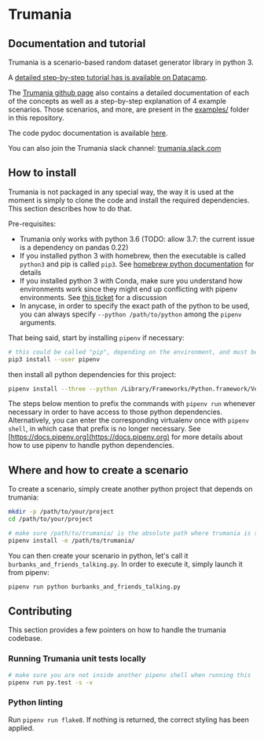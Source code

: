 # Trumania

## Documentation and tutorial

Trumania is a scenario-based random dataset generator library in python 3. 

A [detailed step-by-step tutorial has is available on Datacamp](https://www.datacamp.com/community/tutorials/generate-data-trumania). 

The [Trumania github page](http://realimpactanalytics.github.io/trumania/) also contains 
a detailed documentation of each of the concepts as well as a step-by-step explanation of 4 example scenarios. Those scenarios, and more, are present in the [examples/](examples/) folder in this repository.

The code pydoc documentation is available [here](http://realimpactanalytics.github.io/trumania/py-modindex.html).

You can also join the Trumania slack channel: [trumania.slack.com](https://trumania.slack.com)

## How to install 

Trumania is not packaged in any special way, the way it is used at the moment is simply to clone the code and install the required dependencies. This section describes how to do that.

Pre-requisites: 

- Trumania only works with python 3.6 (TODO: allow 3.7: the current issue is a dependency on pandas 0.22)
- If you installed python 3 with homebrew, then the executable is called `python3` and pip is called `pip3`. See [homebrew python documentation](https://docs.brew.sh/Homebrew-and-Python.html) for details
- If you installed python 3 with Conda, make sure you understand how environments work since they might end up conflicting with pipenv environments. See [this ticket](https://github.com/pypa/pipenv/issues/699) for a discussion
- In anycase, in order to specify the exact path of the python to be used, you can always specify `--python /path/to/python` among the `pipenv` arguments. 

That being said, start by installing `pipenv` if necessary: 

```sh
# this could be called "pip", depending on the environment, and must be linked to python 3
pip3 install --user pipenv
```

then install all python dependencies for this project: 

```sh
pipenv install --three --python /Library/Frameworks/Python.framework/Versions/3.6/bin
```

The steps below mention to prefix the commands with `pipenv run` whenever necessary in order to have access to those python dependencies. Alternatively, you can enter the corresponding virtualenv once with `pipenv shell`, in which case that prefix is no longer necessary. See [https://docs.pipenv.org](https://docs.pipenv.org) for more details about how to use pipenv to handle python dependencies. 


## Where and how to create a scenario

To create a scenario, simply create another python project that depends on trumania: 

```sh
mkdir -p /path/to/your/project
cd /path/to/your/project

# make sure /path/to/trumania/ is the absolute path where trumania is stored
pipenv install -e /path/to/trumania/
```

You can then create your scenario in python, let's call it `burbanks_and_friends_talking.py`.  In order to execute it, simply launch it from pipenv: 

```sh
pipenv run python burbanks_and_friends_talking.py  
```

## Contributing

This section provides a few pointers on how to handle the trumania codebase.

### Running Trumania unit tests locally

```sh
# make sure you are not inside another pipenv shell when running this
pipenv run py.test -s -v
```

### Python linting
Run `pipenv run flake8`. If nothing is returned, the correct styling has been applied.
